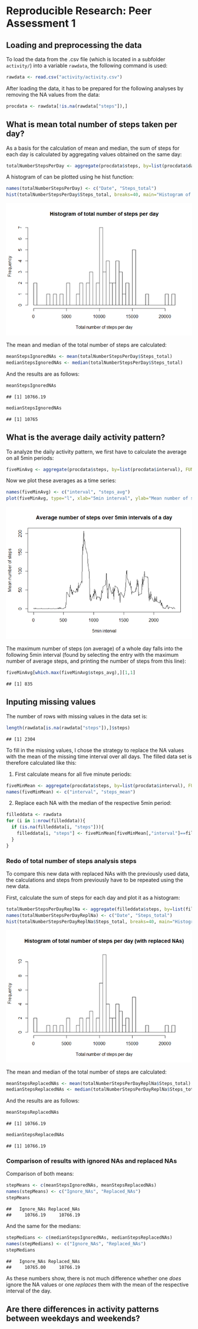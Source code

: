 # Reproducible Research: Peer Assessment 1


<!--- ============================================================================= --->
## Loading and preprocessing the data

To load the data from the .csv file (which is located in a subfolder `activity/`) into a variable `rawdata`, the following command is used:


```r
rawdata <- read.csv("activity/activity.csv")
```

After loading the data, it has to be prepared for the following analyses by removing the NA values from the data:


```r
procdata <- rawdata[!is.na(rawdata["steps"]),]
```



<!--- ============================================================================= --->
## What is mean total number of steps taken per day?

As a basis for the calculation of mean and median, the sum of steps for each day is calculated by aggregating values obtained on the same day:


```r
totalNumberStepsPerDay <- aggregate(procdata$steps, by=list(procdata$date), FUN=sum)
```

A histogram of can be plotted using he hist function:


```r
names(totalNumberStepsPerDay) <- c("Date", "Steps_total")
hist(totalNumberStepsPerDay$Steps_total, breaks=40, main="Histogram of total number of steps per day", xlab="Total number of steps per day")
```

![](PA1_template_files/figure-html/unnamed-chunk-4-1.png) 


The mean and median of the total number of steps are calculated:


```r
meanStepsIgnoredNAs <- mean(totalNumberStepsPerDay$Steps_total)
medianStepsIgnoredNAs <- median(totalNumberStepsPerDay$Steps_total)
```

And the results are as follows:


```r
meanStepsIgnoredNAs
```

```
## [1] 10766.19
```

```r
medianStepsIgnoredNAs
```

```
## [1] 10765
```



<!--- ============================================================================= --->
## What is the average daily activity pattern?

To analyze the daily activity pattern, we first have to calculate the average on all 5min periods:


```r
fiveMinAvg <- aggregate(procdata$steps, by=list(procdata$interval), FUN=mean)
```

Now we plot these averages as a time series:


```r
names(fiveMinAvg) <- c("interval", "steps_avg")
plot(fiveMinAvg, type="l", xlab="5min interval", ylab="Mean number of steps", main="Average number of steps over 5min intervals of a day")
```

![](PA1_template_files/figure-html/unnamed-chunk-8-1.png) 

The maximum number of steps (on average) of a whole day falls into the following 5min interval (found by selecting the entry with the maximum number of average steps, and printing the number of steps from this line):


```r
fiveMinAvg[which.max(fiveMinAvg$steps_avg),][1,1]
```

```
## [1] 835
```


<!--- ============================================================================= --->
## Inputing missing values

The number of rows with missing values in the data set is:


```r
length(rawdata[is.na(rawdata["steps"]),]$steps)
```

```
## [1] 2304
```


To fill in the missing values, I chose the strategy to replace the NA values with the mean of the missing time interval over all days. The filled data set is therefore calculated like this:

1) First calculate means for all five minute periods:


```r
fiveMinMean <- aggregate(procdata$steps, by=list(procdata$interval), FUN=mean)
names(fiveMinMean) <- c("interval", "steps_mean")
```


2) Replace each NA with the median of the respective 5min period:


```r
filleddata <- rawdata
for (i in 1:nrow(filleddata)){
  if (is.na(filleddata[i, "steps"])){
    filleddata[i, "steps"] <- fiveMinMean[fiveMinMean[,"interval"]==filleddata[i, "interval"], "steps_mean"]
  }
}
```


### Redo of total number of steps analysis steps

To compare this new data with replaced NAs with the previously used data, the calculations and steps from previously have to be repeated using the new data.


First, calculate the sum of steps for each day and plot it as a histogram:


```r
totalNumberStepsPerDayReplNa <- aggregate(filleddata$steps, by=list(filleddata$date), FUN=sum)
names(totalNumberStepsPerDayReplNa) <- c("Date", "Steps_total")
hist(totalNumberStepsPerDayReplNa$Steps_total, breaks=40, main="Histogram of total number of steps per day (with replaced NAs)", xlab="Total number of steps per day")
```

![](PA1_template_files/figure-html/unnamed-chunk-13-1.png) 


The mean and median of the total number of steps are calculated:


```r
meanStepsReplacedNAs <- mean(totalNumberStepsPerDayReplNa$Steps_total)
medianStepsReplacedNAs <- median(totalNumberStepsPerDayReplNa$Steps_total)
```

And the results are as follows:


```r
meanStepsReplacedNAs
```

```
## [1] 10766.19
```

```r
medianStepsReplacedNAs
```

```
## [1] 10766.19
```


### Comparison of results with ignored NAs and replaced NAs

Comparison of both means:


```r
stepMeans <- c(meanStepsIgnoredNAs, meanStepsReplacedNAs)
names(stepMeans) <- c("Ignore_NAs", "Replaced_NAs")
stepMeans
```

```
##   Ignore_NAs Replaced_NAs 
##     10766.19     10766.19
```

And the same for the medians:


```r
stepMedians <- c(medianStepsIgnoredNAs, medianStepsReplacedNAs)
names(stepMedians) <- c("Ignore_NAs", "Replaced_NAs")
stepMedians
```

```
##   Ignore_NAs Replaced_NAs 
##     10765.00     10766.19
```

As these numbers show, there is not much difference whether one *does* ignore the NA values or one *replaces* them with the mean of the respective interval of the day.


## Are there differences in activity patterns between weekdays and weekends?
